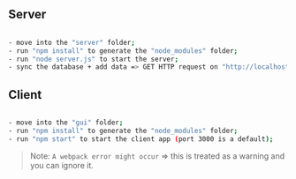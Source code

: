 ## Server

```sh

- move into the "server" folder;
- run "npm install" to generate the "node_modules" folder;
- run "node server.js" to start the server;
- sync the database + add data => GET HTTP request on "http://localhost:8080/sync";

```


## Client

```sh

- move into the "gui" folder;
- run "npm install" to generate the "node_modules" folder;
- run "npm start" to start the client app (port 3000 is a default);

```

> Note: `A webpack error might occur` => this is treated as a warning and you can ignore it.
